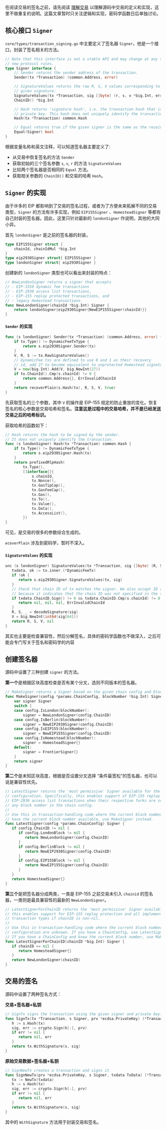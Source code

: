 在阅读交易的签名之前，请先阅读 [理解交易](https://github.com/learnerLj/geth-analyze/blob/main/analyzeSourceCode/%E7%90%86%E8%A7%A3%E4%BA%A4%E6%98%93.md) 以理解源码中交易的定义和实现，这里不做重复的说明。这篇文章暂时只关注逻辑和实现，密码学函数日后单独讨论。

## 核心接口 `Signer`

`core/types/transaction_signing.go` 中主要定义了签名器 `Signer`，他是一个接口，封装了签名相关的方法。

```go
// Note that this interface is not a stable API and may change at any time to accommodate
// new protocol rules.
type Signer interface {
	// Sender returns the sender address of the transaction.
	Sender(tx *Transaction) (common.Address, error)

	// SignatureValues returns the raw R, S, V values corresponding to the
	// given signature.
	SignatureValues(tx *Transaction, sig []byte) (r, s, v *big.Int, err error)
	ChainID() *big.Int

	// Hash returns 'signature hash', i.e. the transaction hash that is signed by the
	// private key. This hash does not uniquely identify the transaction.
	Hash(tx *Transaction) common.Hash

	// Equal returns true if the given signer is the same as the receiver.
	Equal(Signer) bool
}
```

根据变量名称和英文注释，可以知道签名器主要定义了:

- 从交易中恢复签名的方法 `Sender`
- 获取初始的三个签名参数 `s`, `v`, `r` 的方法 `SignatureValues`
- 比较两个签名器是否相同的 `Equal` 方法。
- 获取相关参数的 `ChainID()` 和交易的哈希 `Hash`。

## `Signer` 的实现

由于许多的 EIP 都影响到了交易的签名过程，或者为了方便未来拓展不同的交易类型，`Signer` 的方法有许多实现，例如 `EIP155Signer` 、`HomesteadSigner` 等都有自己封装的签名器。因此，这里只针对最新的 `londonSigner` 作说明，其他的大同小异。

首先 `londonSigner` 是之前的签名器的封装，

```go
type EIP155Signer struct {
	chainId, chainIdMul *big.Int
}
type eip2930Signer struct{ EIP155Signer }
type londonSigner struct{ eip2930Signer }
```

创建新的 `londonSigner` 类型也可以看出来封装的特点：

```go
// NewLondonSigner returns a signer that accepts
// - EIP-1559 dynamic fee transactions
// - EIP-2930 access list transactions,
// - EIP-155 replay protected transactions, and
// - legacy Homestead transactions.
func NewLondonSigner(chainId *big.Int) Signer {
	return londonSigner{eip2930Signer{NewEIP155Signer(chainId)}}
}
```

#### `Sender` 的实现

```go
func (s londonSigner) Sender(tx *Transaction) (common.Address, error) {
	if tx.Type() != DynamicFeeTxType {
		return s.eip2930Signer.Sender(tx)
	}
	V, R, S := tx.RawSignatureValues()
	// DynamicFee txs are defined to use 0 and 1 as their recovery
	// id, add 27 to become equivalent to unprotected Homestead signatures.
	V = new(big.Int).Add(V, big.NewInt(27))
	if tx.ChainId().Cmp(s.chainId) != 0 {
		return common.Address{}, ErrInvalidChainId
	}
	return recoverPlain(s.Hash(tx), R, S, V, true)
}
```

先获取签名的三个参数，其中 `V` 的操作是 EIP-155 规定的防止重放的变化。恢复签名的核心参数是交易哈希和签名。**注意这是过程中的交易哈希，并不是已经发送交易之后的哈希标识。**

获取哈希的函数如下：

```go
// Hash returns the hash to be signed by the sender.
// It does not uniquely identify the transaction.
func (s londonSigner) Hash(tx *Transaction) common.Hash {
	if tx.Type() != DynamicFeeTxType {
		return s.eip2930Signer.Hash(tx)
	}
	return prefixedRlpHash(
		tx.Type(),
		[]interface{}{
			s.chainId,
			tx.Nonce(),
			tx.GasTipCap(),
			tx.GasFeeCap(),
			tx.Gas(),
			tx.To(),
			tx.Value(),
			tx.Data(),
			tx.AccessList(),
		})
}
```

可见，是交易的很多的参数综合生成的。

`ecoverPlain` 涉及到密码学，暂时不深入。

#### `SignatureValues` 的实现

```go
unc (s londonSigner) SignatureValues(tx *Transaction, sig []byte) (R, S, V *big.Int, err error) {
   txdata, ok := tx.inner.(*DynamicFeeTx)
   if !ok {
      return s.eip2930Signer.SignatureValues(tx, sig)
   }
   // Check that chain ID of tx matches the signer. We also accept ID zero here,
   // because it indicates that the chain ID was not specified in the tx.
   if txdata.ChainID.Sign() != 0 && txdata.ChainID.Cmp(s.chainId) != 0 {
      return nil, nil, nil, ErrInvalidChainId
   }
   R, S, _ = decodeSignature(sig)
   V = big.NewInt(int64(sig[64]))
   return R, S, V, nil
}
```

其实也主要是检查兼容性，然后分解签名，具体的密码学函数也不做深入，之后可能会专门写关于签名和密码学的内容

## 创建签名器

源码中设置了三种创建 `signer` 的方法。

**第一个**是根据区块高度检查是否有某个分叉，选则不同版本的签名器。

```go
// MakeSigner returns a Signer based on the given chain config and block number.
func MakeSigner(config *params.ChainConfig, blockNumber *big.Int) Signer {
	var signer Signer
	switch {
	case config.IsLondon(blockNumber):
		signer = NewLondonSigner(config.ChainID)
	case config.IsBerlin(blockNumber):
		signer = NewEIP2930Signer(config.ChainID)
	case config.IsEIP155(blockNumber):
		signer = NewEIP155Signer(config.ChainID)
	case config.IsHomestead(blockNumber):
		signer = HomesteadSigner{}
	default:
		signer = FrontierSigner{}
	}
	return signer
}
```

**第二个**是未知区块高度，根据是否设置分叉选择 “条件最宽松”的签名器，也可以说是兼容性优先。

```go
// LatestSigner returns the 'most permissive' Signer available for the given chain
// configuration. Specifically, this enables support of EIP-155 replay protection and
// EIP-2930 access list transactions when their respective forks are scheduled to occur at
// any block number in the chain config.
//
// Use this in transaction-handling code where the current block number is unknown. If you
// have the current block number available, use MakeSigner instead.
func LatestSigner(config *params.ChainConfig) Signer {
   if config.ChainID != nil {
      if config.LondonBlock != nil {
         return NewLondonSigner(config.ChainID)
      }
      if config.BerlinBlock != nil {
         return NewEIP2930Signer(config.ChainID)
      }
      if config.EIP155Block != nil {
         return NewEIP155Signer(config.ChainID)
      }
   }
   return HomesteadSigner{}
}
```

**第三个**是把签名器分成两类，一类是 EIP-155 之前交易未引入 `chainid` 的签名器，一类则是最具兼容性的最新的 `NewLondonSigner`。

```go
// LatestSignerForChainID returns the 'most permissive' Signer available. Specifically,
// this enables support for EIP-155 replay protection and all implemented EIP-2718
// transaction types if chainID is non-nil.
//
// Use this in transaction-handling code where the current block number and fork
// configuration are unknown. If you have a ChainConfig, use LatestSigner instead.
// If you have a ChainConfig and know the current block number, use MakeSigner instead.
func LatestSignerForChainID(chainID *big.Int) Signer {
   if chainID == nil {
      return HomesteadSigner{}
   }
   return NewLondonSigner(chainID)
}
```

## 交易的签名

源码中设置了两种签名方式：

**交易+签名器+私钥**

```go
// SignTx signs the transaction using the given signer and private key.
func SignTx(tx *Transaction, s Signer, prv *ecdsa.PrivateKey) (*Transaction, error) {
   h := s.Hash(tx)
   sig, err := crypto.Sign(h[:], prv)
   if err != nil {
      return nil, err
   }
   return tx.WithSignature(s, sig)
}
```

**原始交易数据+签名器+私钥**

```go
// SignNewTx creates a transaction and signs it.
func SignNewTx(prv *ecdsa.PrivateKey, s Signer, txdata TxData) (*Transaction, error) {
   tx := NewTx(txdata)
   h := s.Hash(tx)
   sig, err := crypto.Sign(h[:], prv)
   if err != nil {
      return nil, err
   }
   return tx.WithSignature(s, sig)
}
```

其中的 `WithSignature` 方法用于封装交易和签名。